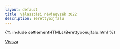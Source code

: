 ```yaml
---
layout: default
title: Választási névjegyzék 2022
description: Berettyóújfalu
---
```


{% include settlementHTMLs/Berettyoouujfalu.html %}

[Vissza](./)